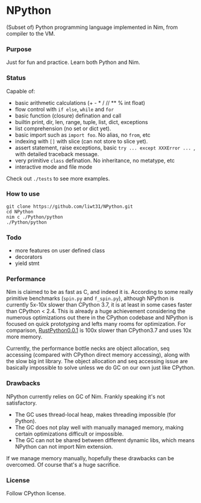 # NPython

(Subset of) Python programming language implemented in Nim, from compiler to the VM.

### Purpose
Just for fun and practice. Learn both Python and Nim.


### Status
Capable of:
* basic arithmetic calculations (+ - * / // ** % int float)
* flow control with `if else`, `while` and `for`
* basic function (closure) defination and call
* builtin print, dir, len, range, tuple, list, dict, exceptions
* list comprehension (no set or dict yet).
* basic import such as `import foo`. No alias, no `from`, etc
* indexing with `[]` with slice (can not store to slice yet).
* assert statement, raise exceptions, basic `try ... except XXXError ... `, with detailed traceback message.
* very primitive `class` defination. No inheritance, no metatype, etc
* interactive mode and file mode

Check out `./tests` to see more examples.


### How to use
```
git clone https://github.com/liwt31/NPython.git
cd NPython
nim c ./Python/python
./Python/python
```

### Todo
* more features on user defined class
* decorators
* yield stmt

### Performance
Nim is claimed to be as fast as C, and indeed it is. According to some really primitive benchmarks (`spin.py` and `f_spin.py`), although NPython is currently 5x-10x slower than CPython 3.7, it is at least in some cases faster than CPython < 2.4. This is already a huge achievement considering the numerous optimizations out there in the CPython codebase and NPython is focused on quick prototyping and lefts many rooms for optimization. For comparison, [RustPython0.0.1](https://github.com/RustPython/RustPython) is 100x slower than CPython3.7 and uses 10x more memory.

Currently, the performance bottle necks are object allocation, seq accessing (compared with CPython direct memory accessing), along with the slow big int library. The object allocation and seq accessing issue are basically impossible to solve unless we do GC on our own just like CPython. 


### Drawbacks
NPython currently relies on GC of Nim. Frankly speaking it's not satisfactory. 
* The GC uses thread-local heap, makes threading impossible (for Python).
* The GC does not play well with manually managed memory, making certain optimizations difficult or impossible.
* The GC can not be shared between different dynamic libs, which means NPython can not import Nim extension.

If we manage memory manually, hopefully these drawbacks can be overcomed. Of course that's a huge sacrifice.


### License
Follow CPython license.
